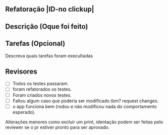 ## Refatoração |ID-no clickup|

## Descrição (Oque foi feito)

## Tarefas (Opcional)
Descreva quais tarefas foram execultadas

## Revisores

- [ ] Todos os testes passaram.
- [ ] foram refatorados os testes.
- [ ] Foram criados novos testes.
- [ ] Faltou algum caso que poderia ser modificado tbm? request changes.
- [ ] o app funciona bem (rodou e não modificou nada do comportamento esperado).

Alterações menores como excluir um print, identação podem ser feitas pelo reviewer se o pr estiver pronto para ser aprovado.
